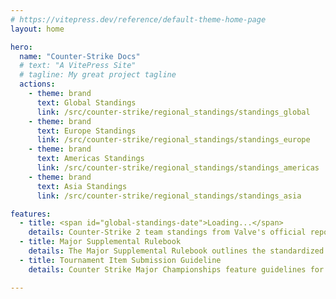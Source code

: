 ```yaml
---
# https://vitepress.dev/reference/default-theme-home-page
layout: home

hero:
  name: "Counter-Strike Docs"
  # text: "A VitePress Site"
  # tagline: My great project tagline
  actions:
    - theme: brand
      text: Global Standings
      link: /src/counter-strike/regional_standings/standings_global
    - theme: brand
      text: Europe Standings
      link: /src/counter-strike/regional_standings/standings_europe
    - theme: brand
      text: Americas Standings
      link: /src/counter-strike/regional_standings/standings_americas
    - theme: brand
      text: Asia Standings
      link: /src/counter-strike/regional_standings/standings_asia

features:
  - title: <span id="global-standings-date">Loading...</span>
    details: Counter-Strike 2 team standings from Valve's official repository featuring global and regional rankings across Europe, Americas, and Asia. Explore detailed roster information including factors influencing final rank value such as bounty collected and LAN wins for a comprehensive view of team dynamics.
  - title: Major Supplemental Rulebook
    details: The Major Supplemental Rulebook outlines the standardized rules and requirements for Valve-sponsored Counter-Strike tournaments, ensuring consistency and fairness across all Major events.
  - title: Tournament Item Submission Guideline
    details: Counter Strike Major Championships feature guidelines for submitting Team and Player Autograph items, providing fans with an immersive event experience while offering participants an opportunity to share in proceeds from item sales.

---
```


<script>
fetch('/src/counter-strike/regional_standings/standings_global.md')
  .then(response => response.text())
  .then(text => {
    const match = text.match(/^### Standings as of (\d{4}-\d{2}-\d{2})/);
    if (match) {
      document.getElementById('global-standings-date').textContent = 'Standings as of ' + match[1];
    }
  });
</script>